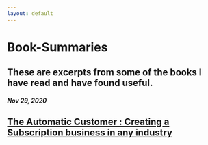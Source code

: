 ```yaml
---
layout: default
---
```


# Book-Summaries

## These are excerpts from some of the books I have read and have found useful.


##### Nov 29, 2020
## [The Automatic Customer : Creating a Subscription business in any industry](https://www.notion.so/The-Automatic-Customer-Creating-a-subscription-business-in-any-industry-1bd696c337ce45abb0e54df1dda70bc0)
